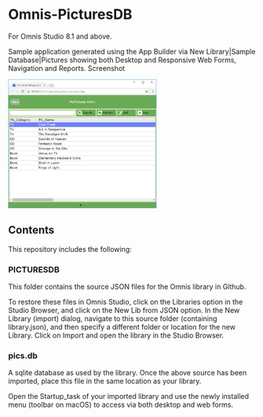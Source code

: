 # Omnis-PicturesDB
For Omnis Studio 8.1 and above.

Sample application generated using the App Builder via New Library|Sample Database|Pictures showing both Desktop and Responsive Web Forms, Navigation and Reports.
Screenshot

<img src="screenshots/pictures.png" width="60%" height="60%" />

## Contents

This repository includes the following:

### PICTURESDB

This folder contains the source JSON files for the Omnis library in Github.

To restore these files in Omnis Studio, click on the Libraries option in the Studio Browser, and click on the New Lib from JSON option. In the New Library (import) dialog, navigate to this source folder (containing library.json), and then specify a different folder or location for the new Library. Click on Import and open the library in the Studio Browser.

### pics.db

A sqlite database as used by the library. Once the above source has been imported, place this file in the same location as your library. 

Open the Startup_task of your imported library and use the newly installed menu (toolbar on macOS) to access via both desktop and web forms. 
